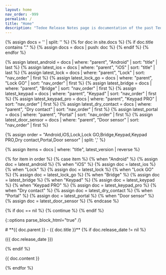 ```yaml
---
layout: home
nav_order: -999
permalink: /
title: "Home"
description: "Tedee Release Notes page is documentation of the past Tedee public releases of multiple areas: Android app, iOS app and smart device firmwares."
---
```


{% assign docs = '' | split: '' %}
{% for doc in site.docs %}
 {% if doc.title contains "." %}
  {% assign docs = docs | push: doc %}
 {% endif %}
{% endfor %}

{% assign latest_android = docs | where: "parent", "Android" | sort: "title" | last %}
{% assign latest_ios = docs | where: "parent", "iOS" | sort: "title" | last %}
{% assign latest_lock = docs | where: "parent", "Lock" | sort: "nav_order" | first %}
{% assign latest_lock_go = docs | where: "parent", "Lock GO" | sort: "nav_order" | first %}
{% assign latest_bridge = docs | where: "parent", "Bridge" | sort: "nav_order" | first %}
{% assign latest_keypad = docs | where: "parent", "Keypad" | sort: "nav_order" | first %}
{% assign latest_keypad_pro = docs | where: "parent", "Keypad PRO" | sort: "nav_order" | first %}
{% assign latest_dry_contact = docs | where: "parent", "Dry contact" | sort: "nav_order" | first %}
{% assign latest_portal = docs | where: "parent", "Portal" | sort: "nav_order" | first %}
{% assign latest_door_sensor = docs | where: "parent", "Door sensor" | sort: "nav_order" | first %}

{% assign order = "Android,iOS,Lock,Lock GO,Bridge,Keypad,Keypad PRO,Dry contact,Portal,Door sensor" | split: ',' %}

{% assign items = docs | where: "title", latest_version | reverse %}

{% for item in order %}
{% case item %}
  {% when "Android" %}
    {% assign doc = latest_android %}
  {% when "iOS" %}
    {% assign doc = latest_ios %}
  {% when "Lock" %}
    {% assign doc = latest_lock %}
  {% when "Lock GO" %}
    {% assign doc = latest_lock_go %}
  {% when "Bridge" %}
    {% assign doc = latest_bridge %}
  {% when "Keypad" %}
    {% assign doc = latest_keypad %}
  {% when "Keypad PRO" %}
    {% assign doc = latest_keypad_pro %}
  {% when "Dry contact" %}
    {% assign doc = latest_dry_contact %}
  {% when "Portal" %}
    {% assign doc = latest_portal %}
  {% when "Door sensor" %}
    {% assign doc = latest_door_sensor %}
{% endcase %}

{% if doc == nil %}
  {% continue %}
{% endif %}

{::options parse_block_html="true" /}
<div id="title">
# **{{ doc.parent }} - {{ doc.title }}**
{% if doc.release_date != nil %}
<p>({{ doc.release_date }})</p>
{% endif %}
</div>

{{ doc.content }}

{% endfor %}